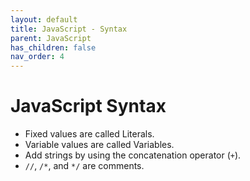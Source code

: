 ```yaml
---
layout: default
title: JavaScript - Syntax
parent: JavaScript
has_children: false
nav_order: 4
---
```


# JavaScript Syntax
- Fixed values are called Literals.
- Variable values are called Variables.
- Add strings by using the concatenation operator (`+`).
- `//`, `/*`, and `*/` are comments.